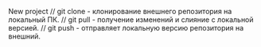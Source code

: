 New project
// git clone - клонирование внешнего репозитория на локальный ПК.
// git pull - получение изменений и слияние с локальной версией.
// git push - отправляет локальную версию репозитория на внешний.